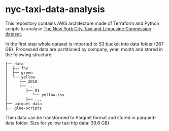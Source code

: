 # nyc-taxi-data-analysis

This repository contains AWS architecture made of Terraform and Python scripts to 
analyse [The New York City Taxi and Limousine Commission dataset](https://www1.nyc.gov/site/tlc/about/tlc-trip-record-data.page).
 
In the first step whole dataset is imported to S3 bucket into data folder (267 GB).
Processed data are partitioned by company, year, month and stored in the folowing structure:

```
├── data
│  ├── fhv
│  ├── green
│  └── yellow
│     ├── 2018
│     ├── ...
│        ├── 01
│           └── yellow.csv
│        ├── ...
├── parquet-data
├── glue-scripts
```

Then data can be transformed to Parquet format and stored in parqued-data folder. Size for yellow taxi trip data: 39.6 GB)